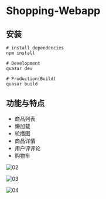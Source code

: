 # Shopping-Webapp

## 安装

```
# install dependencies
npm install

# Development
quasar dev

# Production(Build)
quasar build
```

## 功能与特点

- 商品列表
- 懒加载
- 轮播图
- 商品详情
- 用户评评论
- 购物车

![02](https://github.com/MidiJun/Shopping-Webapp/blob/master/displaypic/07.jpg)

![03](https://github.com/MidiJun/Shopping-Webapp/blob/master/displaypic/08.jpg)

![04](https://github.com/MidiJun/Shopping-Webapp/blob/master/displaypic/10.jpg)
